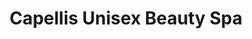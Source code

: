 ---
title: "Capellis Unisex Beauty Spa"
url: /kissimmee/capellis-unisex-beauty-spa/
shop: hairdresser
---